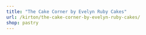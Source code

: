 ```yaml
---
title: "The Cake Corner by Evelyn Ruby Cakes"
url: /kirton/the-cake-corner-by-evelyn-ruby-cakes/
shop: pastry
---
```


